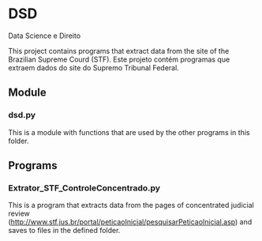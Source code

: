 # DSD
Data Science e Direito

This project contains programs that extract data from the site of the Brazilian Supreme Courd (STF).
Este projeto contém programas que extraem dados do site do Supremo Tribunal Federal.

## Module
### dsd.py
This is a module with functions that are used by the other programs in this folder.

## Programs
### Extrator_STF_ControleConcentrado.py
This is a program that extracts data from the pages of concentrated judicial review (http://www.stf.jus.br/portal/peticaoInicial/pesquisarPeticaoInicial.asp) and saves to files in the defined folder.


